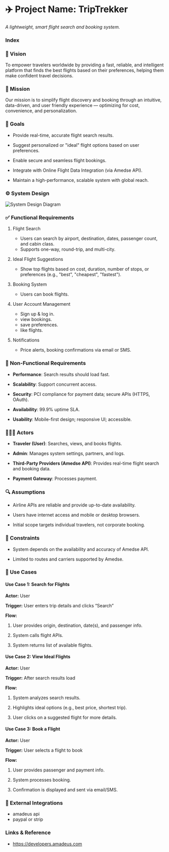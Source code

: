 # ✈️ Project Name: TripTrekker

_A lightweight, smart flight search and booking system._

### Index

### 📌 Vision

To empower travelers worldwide by providing a fast, reliable, and intelligent platform that finds the best flights based on their preferences, helping them make confident travel decisions.

### 🎯 Mission

Our mission is to simplify flight discovery and booking through an intuitive, data-driven, and user friendly experience — optimizing for cost, convenience, and personalization.

### 🎯 Goals

- Provide real-time, accurate flight search results.

- Suggest personalized or "ideal" flight options based on user preferences.

- Enable secure and seamless flight bookings.

- Integrate with Online Flight Data Integration (via Amedse API).

- Maintain a high-performance, scalable system with global reach.

### ⚙️ System Design

![System Design Diagram](https://drive.google.com/uc?export=view&id=1Ghd53HETP1KtA0YhK_b2L82xXLlUxbbx)

### ✅ Functional Requirements

1. Flight Search

   - Users can search by airport, destination, dates, passenger count, and cabin class.
   - Supports one-way, round-trip, and multi-city.

2. Ideal Flight Suggestions

   - Show top flights based on cost, duration, number of stops, or preferences (e.g., "best", "cheapest", "fastest").

3. Booking System

   - Users can book flights.

4. User Account Management

   - Sign up & log in.
   - view bookings.
   - save preferences.
   - like flights.

5. Notifications
   - Price alerts, booking confirmations via email or SMS.

### 🚫 Non-Functional Requirements

- **Performance**: Search results should load fast.

- **Scalability**: Support concurrent access.

- **Security**: PCI compliance for payment data; secure APIs (HTTPS, OAuth).

- **Availability**: 99.9% uptime SLA.

- **Usability**: Mobile-first design; responsive UI; accessible.

### 🧑‍🤝‍🧑 Actors

- **Traveler (User)**: Searches, views, and books flights.

- **Admin**: Manages system settings, partners, and logs.

- **Third-Party Providers (Amedse API)**: Provides real-time flight search and booking data.
- **Payment Gateway**: Processes payment.

### 🔍 Assumptions

- Airline APIs are reliable and provide up-to-date availability.

- Users have internet access and mobile or desktop browsers.

- Initial scope targets individual travelers, not corporate booking.

### 📌 Constraints

- System depends on the availability and accuracy of Amedse API.

- Limited to routes and carriers supported by Amedse.

### 📘 Use Cases

#### Use Case 1: Search for Flights

**Actor:** User

**Trigger:** User enters trip details and clicks “Search”

**Flow:**

1. User provides origin, destination, date(s), and passenger info.

2. System calls flight APIs.

3. System returns list of available flights.

#### Use Case 2: View Ideal Flights

**Actor:** User

**Trigger:** After search results load

**Flow:**

1. System analyzes search results.

2. Highlights ideal options (e.g., best price, shortest trip).

3. User clicks on a suggested flight for more details.

#### Use Case 3: Book a Flight

**Actor:** User

**Trigger:** User selects a flight to book

**Flow:**

1. User provides passenger and payment info.

2. System processes booking.

3. Confirmation is displayed and sent via email/SMS.

### 🔌 External Integrations

- amadeus api
- paypal or strip

### Links & Reference

- https://developers.amadeus.com
